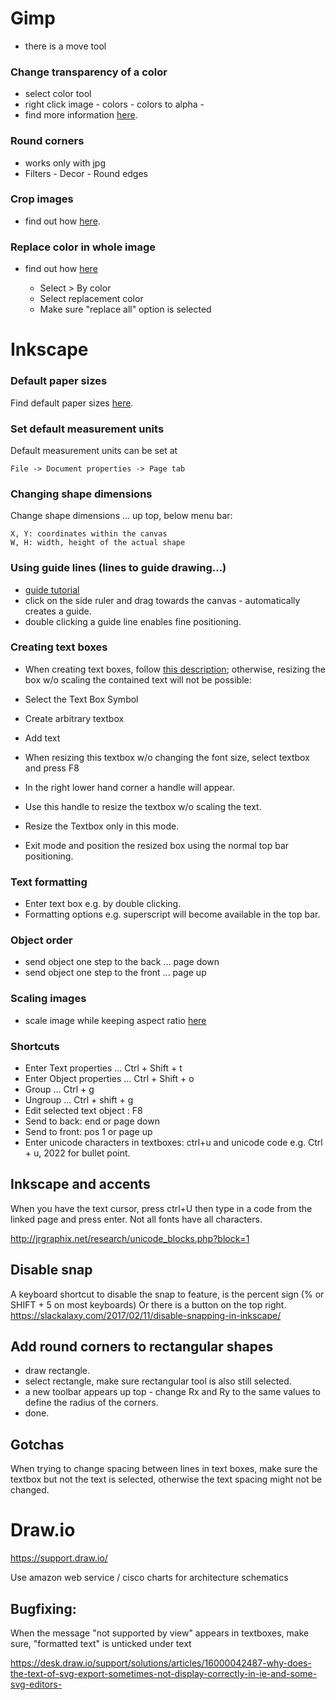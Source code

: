 Gimp
====
- there is a move tool

### Change transparency of a color
- select color tool
- right click image - colors - colors to alpha -
- find more information [here](http://graphicdesign.stackexchange.com/questions/36520/how-to-make-a-color-transparent-in-gimp).

### Round corners
- works only with jpg
- Filters - Decor - Round edges

### Crop images
- find out how [here](https://docs.gimp.org/en/gimp-tutorial-quickie-crop.html).

### Replace color in whole image
- find out how [here](http://andr.esmejia.com/posts/1-how-to-replace-all-pixels-of-one-color-with-another-color-using-the-gimp)

    - Select > By color
    - Select replacement color
    - Make sure "replace all" option is selected


Inkscape
========

### Default paper sizes
Find default paper sizes [here](http://www.papersizes.org/a-paper-sizes.htm).


### Set default measurement units
Default measurement units can be set at

    File -> Document properties -> Page tab


### Changing shape dimensions
Change shape dimensions ... up top, below menu bar:

    X, Y: coordinates within the canvas
    W, H: width, height of the actual shape


### Using guide lines (lines to guide drawing...)

- [guide tutorial](https://inkscapetutorials.org/2014/04/25/working-with-guides-in-inkscape/)
- click on the side ruler and drag towards the canvas - automatically creates a guide.
- double clicking a guide line enables fine positioning.


### Creating text boxes
- When creating text boxes, follow [this description](http://www.inkscapeforum.com/viewtopic.php?t=999); 
otherwise, resizing the box w/o scaling the contained text will not be possible:
 
- Select the Text Box Symbol
- Create arbitrary textbox
- Add text
- When resizing this textbox w/o changing the font size, select textbox and press F8
- In the right lower hand corner a handle will appear.
- Use this handle to resize the textbox w/o scaling the text.
- Resize the Textbox only in this mode.
- Exit mode and position the resized box using the normal top bar positioning.


### Text formatting
- Enter text box e.g. by double clicking.
- Formatting options e.g. superscript will become available in the top bar. 


### Object order
- send object one step to the back ... page down
- send object one step to the front ... page up


### Scaling images
- scale image while keeping aspect ratio
[here](http://graphicdesign.stackexchange.com/questions/26892/inkscape-scale-with-keep-aspect-ratio-as-default)


### Shortcuts
- Enter Text properties ... Ctrl + Shift + t
- Enter Object properties ... Ctrl + Shift + o
- Group ... Ctrl + g
- Ungroup ... Ctrl + shift + g
- Edit selected text object : F8
- Send to back: end or page down
- Send to front: pos 1 or page up
- Enter unicode characters in textboxes: ctrl+u and unicode code e.g. Ctrl + u, 2022 for bullet point.

## Inkscape and accents

When you have the text cursor, press ctrl+U then type in a code from the linked page and press enter. 
Not all fonts have all characters.

http://jrgraphix.net/research/unicode_blocks.php?block=1

## Disable snap

A keyboard shortcut to disable the snap to feature, is the percent sign (% or SHIFT + 5 on most keyboards)
Or there is a button on the top right.
https://slackalaxy.com/2017/02/11/disable-snapping-in-inkscape/


## Add round corners to rectangular shapes
- draw rectangle.
- select rectangle, make sure rectangular tool is also still selected.
- a new toolbar appears up top - change Rx and Ry to the same values to define the radius of the corners.
- done.


## Gotchas

When trying to change spacing between lines in text boxes, make sure the textbox but not the text is
selected, otherwise the text spacing might not be changed.


Draw.io
=======

https://support.draw.io/

Use amazon web service / cisco charts for architecture schematics


## Bugfixing:

When the message "not supported by view" appears in textboxes, make sure, "formatted text" is unticked under text

https://desk.draw.io/support/solutions/articles/16000042487-why-does-the-text-of-svg-export-sometimes-not-display-correctly-in-ie-and-some-svg-editors-
 

